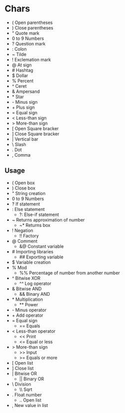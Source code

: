 # Chars
- ( Open parentheses
- ) Close parentheses
- " Quote mark
- 0 to 9 Numbers
- ? Question mark
- : Colon
- ~ Tilde
- ! Exclemation mark
- @ At sign
- \# Hashtag
- $ Dollar
- % Percent
- ^ Ceret
- & Ampersand
- \* Star
- \- Minus sign
- \+ Plus sign
- = Equal sign
- < Less-than sign
- \> More-than sign
- \[ Open Square bracker
- \] Close Square bracker
- | Vertical bar
- \\ Slash
- . Dot
- , Comma

## Usage

- ( Open box
- ) Close box
- " String creation
- 0 to 9 Numbers
- ? If statement
- : Else statement
  - ?: Else-if statement 
- ~ Returns approximation of number
  - ~* Returns box 
- ! Negation
  - !! Factory 
- @ Comment
  - &@ Constant variable 
- \# Importing libraries
  - \## Exporting variable
- $ Variable creation
- % Mod
  - %% Percentage of number from another number
- ^ Bitwise XOR
  - ^^ Log operator
- & Bitwise AND
  - && Binary AND 
- \* Multiplication
  - ** Power
- \- Minus operator
- \+ Add operator
- = Equal sign
  - == Equals 
- < Less-than operator
  - << Print 
  - <= Equal or less 
- \> More-than sign
  - \>\> Input
  - \>= Equals or more 
- \[ Open list
- \] Close list
- | Bitwise OR
  - || Binary OR 
- \\ Division
  - \\\\ Sqrt 
- . Float number
  - .. Open list 
- , New value in list
